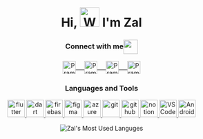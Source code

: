 <h1 align="center"> Hi, <img src="https://raw.githubusercontent.com/nixin72/nixin72/master/wave.gif" 
         alt="Waving hand animated gif"
         height="45"
         width="45" /> I'm Zal</h1>         
<div align="center">
  <h3 align="center">Connect with me<img align="center" src="https://github.com/rajput2107/rajput2107/blob/master/Assets/Handshake.gif" height="33px" /></h3> 
</div>
<p align="center">
 <a href="https://www.linkedin.com/in/zalcod/" target=”_blank”>
  <img align="center" alt="Pramod's LinkedIn" width="30px" src="https://www.vectorlogo.zone/logos/linkedin/linkedin-icon.svg" /> &nbsp; &nbsp;
 </a>
  <a href="https://twitter.com/zalcod" target=”_blank”>
  <img align="center" alt="Pramod's Twitter" width="30px" src="https://www.vectorlogo.zone/logos/twitter/twitter-official.svg" /> &nbsp; &nbsp;

 </a>
 <a href="https://medium.com/@zalcod" target=”_blank”>
  <img align="center" alt="Pramod's Medium" width="30px" src="https://www.vectorlogo.zone/logos/medium/medium-tile.svg" /> &nbsp; &nbsp;
 </a> 
 
 <a href="https://dev.to/zalcod" target=”_blank”>
  <img align="center" alt="Pramod's Dev.to" width="30px" src="https://www.vectorlogo.zone/logos/devto/devto-icon.svg" />
 </a> 

</p>
<h3 align="center">Languages and Tools</h3>
<p align="center"> <a href="https://www.w3schools.com/cs/" target="_blank" rel="noreferrer"> 
<a href="https://flutter.dev" target="_blank" rel="noreferrer"> <img src="https://www.vectorlogo.zone/logos/flutterio/flutterio-icon.svg" alt="flutter" width="40" height="40"/> </a>
<a href="https://dart.dev" target="_blank" rel="noreferrer"> <img src="https://www.vectorlogo.zone/logos/dartlang/dartlang-icon.svg" alt="dart" width="40" height="40"/> </a> 
<a href="https://firebase.google.com/" target="_blank" rel="noreferrer"> <img src="https://www.vectorlogo.zone/logos/firebase/firebase-icon.svg" alt="firebase"
  width="40" height="40"/> </a>
<a href="https://figma.com" target="_blank" rel="noreferrer"> <img src="https://www.vectorlogo.zone/logos/figma/figma-icon.svg" alt="figma" width="40" height="40"/> </a> 
<a href="https://azure.microsoft.com/" target="_blank" rel="noreferrer"> <img src="https://www.vectorlogo.zone/logos/microsoft_azure/microsoft_azure-icon.svg" alt="azure data studio" width="40" height="40"/> 
</a>
<a href="https://git-scm.com/" target="_blank" rel="noreferrer"> <img src="https://www.vectorlogo.zone/logos/git-scm/git-scm-icon.svg" alt="git" width="40" height="40"/> </a> 
<a href="https://github.com/" target="_blank" rel="noreferrer"> <img src="https://www.vectorlogo.zone/logos/github/github-tile.svg" alt="github" width="40" height="40"/> </a> 
<a href="https://www.notion.so/" target="_blank" rel="noreferrer"> <img src="https://vectorwiki.com/images/VdWiz__notion-1.svg" alt="notion" width="40" height="40"/> </a>
<a href="https://code.visualstudio.com/" target="_blank" rel="noreferrer"> <img src="https://vectorwiki.com/images/ShoGZ__visual-studio-code.svg" alt="VSCode" width="40" height="40"/> </a> 
<a href="https://developer.android.com/studio" target="_blank" rel="noreferrer"> <img src="https://vectorwiki.com/images/04D3L__android-studio.svg" alt="Android Studio" width="40" height="40"/> </a> 
  </p>
  <div align="center">
  <img align="center" src="https://github-readme-stats.vercel.app/api/top-langs?username=zalcod&show_icons=true&locale=en&layout=compact&theme=github_dark" alt="Zal's Most Used Languges" />

<br />
<br />
